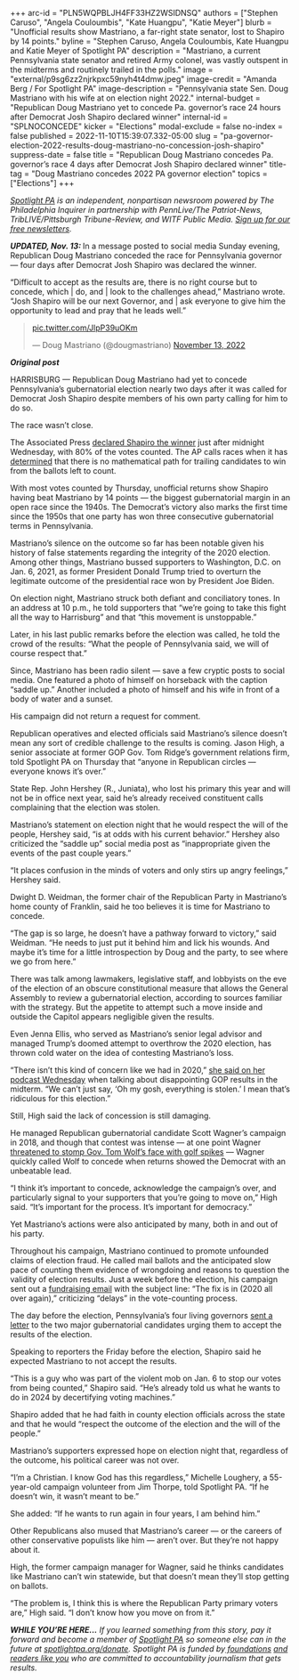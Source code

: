 +++
arc-id = "PLN5WQPBLJH4FF33HZ2WSIDNSQ"
authors = ["Stephen Caruso", "Angela Couloumbis", "Kate Huangpu", "Katie Meyer"]
blurb = "Unofficial results show Mastriano, a far-right state senator, lost to Shapiro by 14 points."
byline = "Stephen Caruso, Angela Couloumbis, Kate Huangpu and Katie Meyer of Spotlight PA"
description = "Mastriano, a current Pennsylvania state senator and retired Army colonel, was vastly outspent in the midterms and routinely trailed in the polls."
image = "external/p9sg6zz2njrkpxc59nyh4t4dmw.jpeg"
image-credit = "Amanda Berg / For Spotlight PA"
image-description = "Pennsylvania state Sen. Doug Mastriano with his wife at on election night 2022."
internal-budget = "Republican Doug Mastriano yet to concede Pa. governor’s race 24 hours after Democrat Josh Shapiro declared winner"
internal-id = "SPLNOCONCEDE"
kicker = "Elections"
modal-exclude = false
no-index = false
published = 2022-11-10T15:39:07.332-05:00
slug = "pa-governor-election-2022-results-doug-mastriano-no-concession-josh-shapiro"
suppress-date = false
title = "Republican Doug Mastriano concedes Pa. governor’s race 4 days after Democrat Josh Shapiro declared winner"
title-tag = "Doug Mastriano concedes 2022 PA governor election"
topics = ["Elections"]
+++

<a href="https://www.spotlightpa.org/"><i>Spotlight PA</i></a><i> is an independent, nonpartisan newsroom powered by The Philadelphia Inquirer in partnership with PennLive/The Patriot-News, TribLIVE/Pittsburgh Tribune-Review, and WITF Public Media. </i><a href="https://www.spotlightpa.org/newsletters"><i>Sign up for our free newsletters</i></a><i>.</i>

<i><b>UPDATED, Nov. 13:</b></i><b> </b>In a message posted to social media Sunday evening, Republican Doug Mastriano conceded the race for Pennsylvania governor — four days after Democrat Josh Shapiro was declared the winner. 

“Difficult to accept as the results are, there is no right course but to concede, which | do, and | look to the challenges ahead,” Mastriano wrote. “Josh Shapiro will be our next Governor, and | ask everyone to give him the opportunity to lead and pray that he leads well.”

<blockquote class="twitter-tweet"><p lang="zxx" dir="ltr"><a href="https://t.co/JlpP39uOKm">pic.twitter.com/JlpP39uOKm</a></p>&mdash; Doug Mastriano (@dougmastriano) <a href="https://twitter.com/dougmastriano/status/1591925822268788737?ref_src=twsrc%5Etfw">November 13, 2022</a></blockquote>
<script async src="https://platform.twitter.com/widgets.js" charset="utf-8"></script>


<i><b>Original post</b></i>

HARRISBURG — Republican Doug Mastriano had yet to concede Pennsylvania’s gubernatorial election nearly two days after it was called for Democrat Josh Shapiro despite members of his own party calling for him to do so.

The race wasn’t close.

The Associated Press <a href="https://www.spotlightpa.org/news/2022/11/pa-election-2022-results-josh-shapiro-governor-analysis/">declared Shapiro the winner</a> just after midnight Wednesday, with 80% of the votes counted. The AP calls races when it has <a href="https://www.ap.org/about/our-role-in-elections/how-we-call-races">determined</a> that there is no mathematical path for trailing candidates to win from the ballots left to count.

<script src="https://www.spotlightpa.org/embed.js" async></script><div data-spl-embed-version="1" data-spl-src="https://www.spotlightpa.org/embeds/newsletter/"></div>

With most votes counted by Thursday, unofficial returns show Shapiro having beat Mastriano by 14 points — the biggest gubernatorial margin in an open race since the 1940s. The Democrat’s victory also marks the first time since the 1950s that one party has won three consecutive gubernatorial terms in Pennsylvania.

Mastriano’s silence on the outcome so far has been notable given his history of false statements regarding the integrity of the 2020 election. Among other things, Mastriano bussed supporters to Washington, D.C. on Jan. 6, 2021, as former President Donald Trump tried to overturn the legitimate outcome of the presidential race won by President Joe Biden.

On election night, Mastriano struck both defiant and conciliatory tones. In an address at 10 p.m., he told supporters that “we’re going to take this fight all the way to Harrisburg” and that “this movement is unstoppable.”

Later, in his last public remarks before the election was called, he told the crowd of the results: “What the people of Pennsylvania said, we will of course respect that.”

Since, Mastriano has been radio silent — save a few cryptic posts to social media. One featured a photo of himself on horseback with the caption “saddle up.” Another included a photo of himself and his wife in front of a body of water and a sunset.

His campaign did not return a request for comment.

Republican operatives and elected officials said Mastriano’s silence doesn’t mean any sort of credible challenge to the results is coming. Jason High, a senior associate at former GOP Gov. Tom Ridge’s government relations firm, told Spotlight PA on Thursday that “anyone in Republican circles — everyone knows it’s over.”

State Rep. John Hershey (R., Juniata), who lost his primary this year and will not be in office next year, said he’s already received constituent calls complaining that the election was stolen.

Mastriano’s statement on election night that he would respect the will of the people, Hershey said, “is at odds with his current behavior.” Hershey also criticized the “saddle up” social media post as “inappropriate given the events of the past couple years.”

“It places confusion in the minds of voters and only stirs up angry feelings,” Hershey said.

Dwight D. Weidman, the former chair of the Republican Party in Mastriano’s home county of Franklin, said he too believes it is time for Mastriano to concede.

“The gap is so large, he doesn’t have a pathway forward to victory,” said Weidman. “He needs to just put it behind him and lick his wounds. And maybe it’s time for a little introspection by Doug and the party, to see where we go from here.”

There was talk among lawmakers, legislative staff, and lobbyists on the eve of the election of an obscure constitutional measure that allows the General Assembly to review a gubernatorial election, according to sources familiar with the strategy. But the appetite to attempt such a move inside and outside the Capitol appears negligible given the results.

Even Jenna Ellis, who served as Mastriano’s senior legal advisor and managed Trump’s doomed attempt to overthrow the 2020 election, has thrown cold water on the idea of contesting Mastriano’s loss.

“There isn’t this kind of concern like we had in 2020,” <a href="https://omny.fm/shows/jenna-ellis-podcast/2022-midterms-the-preliminary-autopsy">she said on her podcast Wednesday</a> when talking about disappointing GOP results in the midterm. “We can’t just say, ‘Oh my gosh, everything is stolen.’ I mean that’s ridiculous for this election.”

Still, High said the lack of concession is still damaging.

He managed Republican gubernatorial candidate Scott Wagner’s campaign in 2018, and though that contest was intense — at one point Wagner <a href="https://whyy.org/articles/wagner-vows-to-stomp-on-wolfs-face-with-golf-spikes-in-pa-gubernatorial-race/">threatened to stomp Gov. Tom Wolf’s face with golf spikes</a> — Wagner quickly called Wolf to concede when returns showed the Democrat with an unbeatable lead.

“I think it’s important to concede, acknowledge the campaign’s over, and particularly signal to your supporters that you’re going to move on,” High said. “It’s important for the process. It’s important for democracy.”

Yet Mastriano’s actions were also anticipated by many, both in and out of his party.

Throughout his campaign, Mastriano continued to promote unfounded claims of election fraud. He called mail ballots and the anticipated slow pace of counting them evidence of wrongdoing and reasons to question the validity of election results. Just a week before the election, his campaign sent out a <a href="https://twitter.com/Wrschgn/status/1587859085877465090">fundraising email</a> with the subject line: “The fix is in (2020 all over again),” criticizing “delays” in the vote-counting process.

The day before the election, Pennsylvania’s four living governors <a href="https://www.spotlightpa.org/news/2022/11/pa-election-2022-accept-results-doug-mastriano-josh-shapiro/">sent a letter</a> to the two major gubernatorial candidates urging them to accept the results of the election.

Speaking to reporters the Friday before the election, Shapiro said he expected Mastriano to not accept the results.

“This is a guy who was part of the violent mob on Jan. 6 to stop our votes from being counted,” Shapiro said. “He’s already told us what he wants to do in 2024 by decertifying voting machines.”

Shapiro added that he had faith in county election officials across the state and that he would “respect the outcome of the election and the will of the people.”

Mastriano’s supporters expressed hope on election night that, regardless of the outcome, his political career was not over.

<script src="https://www.spotlightpa.org/embed.js" async></script><div data-spl-embed-version="1" data-spl-src="https://www.spotlightpa.org/embeds/donate/?eyebrow_text=SUPPORT%20SPOTLIGHT%20PA&cta_text=YES%2C%20I%20WANT%20TO%20CONTRIBUTE&teaser_text=The%20future%20of%20Spotlight%20PA%20depends%20on%20your%20support.%20Make%20a%20tax-deductible%20gift%20now%20to%20ensure%20this%20vital%20journalism%20can%20continue%20in%202023.%20As%20a%20special%20bonus%2C%20%3Cb%3Eall%20gifts%20will%20be%20DOUBLED."></div>

“I’m a Christian. I know God has this regardless,” Michelle Loughery, a 55-year-old campaign volunteer from Jim Thorpe, told Spotlight PA. “If he doesn’t win, it wasn’t meant to be.”

She added: “If he wants to run again in four years, I am behind him.”

Other Republicans also mused that Mastriano’s career — or the careers of other conservative populists like him — aren’t over. But they’re not happy about it.

High, the former campaign manager for Wagner, said he thinks candidates like Mastriano can’t win statewide, but that doesn’t mean they’ll stop getting on ballots.

“The problem is, I think this is where the Republican Party primary voters are,” High said. “I don’t know how you move on from it.”

<i><b>WHILE YOU’RE HERE...</b></i><i> If you learned something from this story, pay it forward and become a member of </i><a href="https://www.spotlightpa.org/"><i>Spotlight PA</i></a><i> so someone else can in the future at </i><a href="https://www.spotlightpa.org/donate"><i>spotlightpa.org/donate</i></a><i>. Spotlight PA is funded by</i><a href="https://www.spotlightpa.org/support"><i> foundations</i></a><i> </i><a href="https://www.spotlightpa.org/support"><i>and readers like you</i></a><i> who are committed to accountability journalism that gets results.</i>
